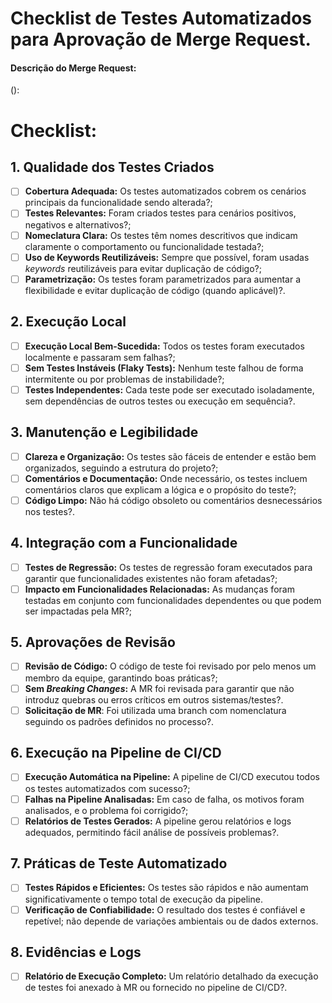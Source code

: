 
# Checklist de Testes Automatizados para Aprovação de Merge Request.
#### Descrição do Merge Request:
<type>(<scope>): <subject>
<BLANK  LINE>
<body>

# Checklist:
## 1. Qualidade dos Testes Criados
- [ ] **Cobertura Adequada:** Os testes automatizados cobrem os cenários principais da funcionalidade sendo alterada?;
- [ ] **Testes Relevantes:** Foram criados testes para cenários positivos, negativos e alternativos?;
- [ ] **Nomeclatura Clara:** Os testes têm nomes descritivos que indicam claramente o comportamento ou funcionalidade testada?;
- [ ] **Uso de Keywords Reutilizáveis:** Sempre que possível, foram usadas *keywords* reutilizáveis para evitar duplicação de código?;
- [ ] **Parametrização:** Os testes foram parametrizados para aumentar a flexibilidade e evitar duplicação de código (quando aplicável)?.

## 2. Execução Local
- [ ] **Execução Local Bem-Sucedida:** Todos os testes foram executados localmente e passaram sem falhas?;
- [ ] **Sem Testes Instáveis (Flaky Tests):** Nenhum teste falhou de forma intermitente ou por problemas de instabilidade?;
- [ ] **Testes Independentes:** Cada teste pode ser executado isoladamente, sem dependências de outros testes ou execução em sequência?.

## 3. Manutenção e Legibilidade
- [ ] **Clareza e Organização:** Os testes são fáceis de entender e estão bem organizados, seguindo a estrutura do projeto?;
- [ ] **Comentários e Documentação:** Onde necessário, os testes incluem comentários claros que explicam a lógica e o propósito do teste?;
- [ ] **Código Limpo:** Não há código obsoleto ou comentários desnecessários nos testes?.

## 4. Integração com a Funcionalidade
- [ ] **Testes de Regressão:** Os testes de regressão foram executados para garantir que funcionalidades existentes não foram afetadas?;
- [ ] **Impacto em Funcionalidades Relacionadas:** As mudanças foram testadas em conjunto com funcionalidades dependentes ou que podem ser impactadas pela MR?;

## 5. Aprovações de Revisão
- [ ] **Revisão de Código:** O código de teste foi revisado por pelo menos um membro da equipe, garantindo boas práticas?;
- [ ] **Sem *Breaking Changes*:** A MR foi revisada para garantir que não introduz quebras ou erros críticos em outros sistemas/testes?.
- [ ] **Solicitação de MR**: Foi utilizada uma branch com nomenclatura seguindo os padrões definidos no processo?.

## 6. Execução na Pipeline de CI/CD
- [ ] **Execução Automática na Pipeline:** A pipeline de CI/CD executou todos os testes automatizados com sucesso?;
- [ ] **Falhas na Pipeline Analisadas:** Em caso de falha, os motivos foram analisados, e o problema foi corrigido?;
- [ ] **Relatórios de Testes Gerados:** A pipeline gerou relatórios e logs adequados, permitindo fácil análise de possíveis problemas?.

## 7. Práticas de Teste Automatizado
- [ ] **Testes Rápidos e Eficientes:** Os testes são rápidos e não aumentam significativamente o tempo total de execução da pipeline.
- [ ] **Verificação de Confiabilidade:** O resultado dos testes é confiável e repetível; não depende de variações ambientais ou de dados externos.

## 8. Evidências e Logs
- [ ] **Relatório de Execução Completo:** Um relatório detalhado da execução de testes foi anexado à MR ou fornecido no pipeline de CI/CD?.